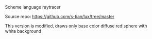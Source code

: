 Scheme language raytracer

Source repo:
https://github.com/s-tian/lux/tree/master

This version is modified, draws only base color diffuse red sphere
with white background